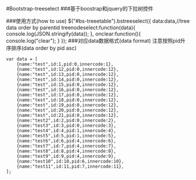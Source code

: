 #Bootstrap-treeselect
###基于boostrap和jquery的下拉树控件

###使用方式(how to use)
    $("#bs-treeetable").bstreeselect({
        data:data,//tree data order by parentid
		treenodeselect:function(data){
			console.log(JSON.stringify(data));
		},
		onclear:function(){
			console.log("clear");
		}
    });
###对应data数据格式(data format)
注意按照pid升序排序(data order by pid asc)

    var data = [
		{name:"test",id:1,pid:0,innercode:1},
		{name:"test",id:12,pid:0,innercode:12},
		{name:"test",id:13,pid:0,innercode:12},
		{name:"test",id:14,pid:0,innercode:12},
		{name:"test",id:15,pid:0,innercode:12},
		{name:"test",id:16,pid:0,innercode:12},
		{name:"test",id:17,pid:0,innercode:12},
		{name:"test",id:18,pid:0,innercode:12},
		{name:"test",id:19,pid:0,innercode:12},
		{name:"test",id:20,pid:0,innercode:12},
		{name:"test",id:21,pid:0,innercode:12},
		{name:"test2",id:2,pid:0,innercode:2},
		{name:"test3",id:3,pid:0,innercode:3},
		{name:"test4",id:4,pid:1,innercode:4},
		{name:"test5",id:5,pid:1,innercode:5},
		{name:"test6",id:6,pid:4,innercode:6},
		{name:"test7",id:7,pid:4,innercode:7},
		{name:"test8",id:8,pid:4,innercode:8},
		{name:"test9",id:9,pid:4,innercode:9},
		{name:"test10",id:10,pid:6,innercode:10},
		{name:"test11",id:11,pid:7,innercode:11},
    ];